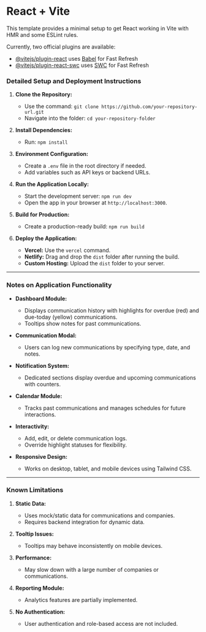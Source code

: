 # React + Vite

This template provides a minimal setup to get React working in Vite with HMR and some ESLint rules.

Currently, two official plugins are available:

- [@vitejs/plugin-react](https://github.com/vitejs/vite-plugin-react/blob/main/packages/plugin-react/README.md) uses [Babel](https://babeljs.io/) for Fast Refresh
- [@vitejs/plugin-react-swc](https://github.com/vitejs/vite-plugin-react-swc) uses [SWC](https://swc.rs/) for Fast Refresh
### Detailed Setup and Deployment Instructions

1. **Clone the Repository:**
   - Use the command: `git clone https://github.com/your-repository-url.git`
   - Navigate into the folder: `cd your-repository-folder`

2. **Install Dependencies:**
   - Run: `npm install`

3. **Environment Configuration:**
   - Create a `.env` file in the root directory if needed.
   - Add variables such as API keys or backend URLs.

4. **Run the Application Locally:**
   - Start the development server: `npm run dev`
   - Open the app in your browser at `http://localhost:3000`.

5. **Build for Production:**
   - Create a production-ready build: `npm run build`

6. **Deploy the Application:**
   - **Vercel:** Use the `vercel` command.
   - **Netlify:** Drag and drop the `dist` folder after running the build.
   - **Custom Hosting:** Upload the `dist` folder to your server.

---

### Notes on Application Functionality

- **Dashboard Module:**
  - Displays communication history with highlights for overdue (red) and due-today (yellow) communications.
  - Tooltips show notes for past communications.

- **Communication Modal:**
  - Users can log new communications by specifying type, date, and notes.

- **Notification System:**
  - Dedicated sections display overdue and upcoming communications with counters.

- **Calendar Module:**
  - Tracks past communications and manages schedules for future interactions.

- **Interactivity:**
  - Add, edit, or delete communication logs.
  - Override highlight statuses for flexibility.

- **Responsive Design:**
  - Works on desktop, tablet, and mobile devices using Tailwind CSS.

---

### Known Limitations

1. **Static Data:**
   - Uses mock/static data for communications and companies.
   - Requires backend integration for dynamic data.

2. **Tooltip Issues:**
   - Tooltips may behave inconsistently on mobile devices.

3. **Performance:**
   - May slow down with a large number of companies or communications.

4. **Reporting Module:**
   - Analytics features are partially implemented.

5. **No Authentication:**
   - User authentication and role-based access are not included.